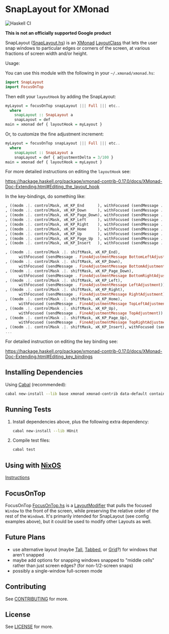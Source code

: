 # SnapLayout for XMonad

![Haskell CI](https://github.com/google/snaplayout-for-xmonad/actions/workflows/haskell.yml/badge.svg?event=push)

**This is not an officially supported Google product**

SnapLayout ([SnapLayout.hs](SnapLayout.hs)) is an [XMonad](https://xmonad.org/) [LayoutClass](https://hackage.haskell.org/package/xmonad-0.17.0/docs/XMonad-Core.html#t:LayoutClass) that lets the user snap windows to particular edges or corners of the screen, at various fractions of screen width and/or height.

Usage:

You can use this module with the following in your `~/.xmonad/xmonad.hs`:

```haskell
import SnapLayout
import FocusOnTop
```

Then edit your `layoutHook` by adding the SnapLayout:

```haskell
myLayout = focusOnTop snapLayout ||| Full ||| etc..
  where
    snapLayout :: SnapLayout a
    snapLayout = def
main = xmonad def { layoutHook = myLayout }
```

Or, to customize the fine adjustment increment:

```haskell
myLayout = focusOnTop snapLayout ||| Full ||| etc..
  where
    snapLayout :: SnapLayout a
    snapLayout = def { adjustmentDelta = 3/100 }
main = xmonad def { layoutHook = myLayout }
```

For more detailed instructions on editing the `layoutHook` see:

https://hackage.haskell.org/package/xmonad-contrib-0.17.0/docs/XMonad-Doc-Extending.html#Editing_the_layout_hook

In the key-bindings, do something like:

```haskell
, ((modm .|. controlMask, xK_KP_End      ), withFocused (sendMessage . Snap BottomLeft))
, ((modm .|. controlMask, xK_KP_Down     ), withFocused (sendMessage . Snap Bottom))
, ((modm .|. controlMask, xK_KP_Page_Down), withFocused (sendMessage . Snap BottomRight))
, ((modm .|. controlMask, xK_KP_Left     ), withFocused (sendMessage . Snap SnapLayout.Left))
, ((modm .|. controlMask, xK_KP_Right    ), withFocused (sendMessage . Snap SnapLayout.Right))
, ((modm .|. controlMask, xK_KP_Home     ), withFocused (sendMessage . Snap TopLeft))
, ((modm .|. controlMask, xK_KP_Up       ), withFocused (sendMessage . Snap Top))
, ((modm .|. controlMask, xK_KP_Page_Up  ), withFocused (sendMessage . Snap TopRight))
, ((modm .|. controlMask, xK_KP_Insert   ), withFocused (sendMessage . Unsnap))

, ((modm .|. controlMask .|. shiftMask, xK_KP_End),
      withFocused (sendMessage . FineAdjustmentMessage BottomLeftAdjustment))
, ((modm .|. controlMask .|. shiftMask, xK_KP_Down),
      withFocused (sendMessage . FineAdjustmentMessage BottomAdjustment))
, ((modm .|. controlMask .|. shiftMask, xK_KP_Page_Down),
      withFocused (sendMessage . FineAdjustmentMessage BottomRightAdjustment))
, ((modm .|. controlMask .|. shiftMask, xK_KP_Left),
      withFocused (sendMessage . FineAdjustmentMessage LeftAdjustment))
, ((modm .|. controlMask .|. shiftMask, xK_KP_Right),
      withFocused (sendMessage . FineAdjustmentMessage RightAdjustment))
, ((modm .|. controlMask .|. shiftMask, xK_KP_Home),
      withFocused (sendMessage . FineAdjustmentMessage TopLeftAdjustment))
, ((modm .|. controlMask .|. shiftMask, xK_KP_Up),
      withFocused (sendMessage . FineAdjustmentMessage TopAdjustment))
, ((modm .|. controlMask .|. shiftMask, xK_KP_Page_Up),
      withFocused (sendMessage . FineAdjustmentMessage TopRightAdjustment))
, ((modm .|. controlMask .|. shiftMask, xK_KP_Insert), withFocused (sendMessage . Unadjust))
...
```

For detailed instruction on editing the key binding see:

https://hackage.haskell.org/package/xmonad-contrib-0.17.0/docs/XMonad-Doc-Extending.html#Editing_key_bindings

## Installing Dependencies

Using [Cabal](https://www.haskell.org/cabal/) (recommended):

```bash
cabal new-install --lib base xmonad xmonad-contrib data-default containers
```

## Running Tests

1. Install dependencies above, plus the following extra dependency:
   ```bash
   cabal new-install --lib HUnit
   ```

2. Compile test files:
   ```bash
   cabal test
   ```

## Using with [NixOS](https://nixos.org/)

[Instructions](nix.md)

## FocusOnTop

FocusOnTop [FocusOnTop.hs](FocusOnTop.hs) is a [LayoutModifier](https://hackage.haskell.org/package/xmonad-contrib-0.17.0/docs/XMonad-Layout-LayoutModifier.html) that pulls the focused `Window` to the front of the screen, while preserving the relative order of the rest of the `Window`s. It's primarily intended for SnapLayout (see config examples above), but it could be used to modify other Layouts as well.

## Future Plans

* use alternative layout (maybe [Tall](https://hackage.haskell.org/package/xmonad-0.17.0/docs/XMonad-Layout.html#t:Tall), [Tabbed](https://hackage.haskell.org/package/xmonad-contrib-0.17.0/docs/XMonad-Layout-Tabbed.html), or [Grid](https://hackage.haskell.org/package/xmonad-contrib-0.17.0/docs/XMonad-Layout-Grid.html)?) for windows that aren't snapped
* maybe add options for snapping windows snapped to "middle cells" rather than just screen edges? (for non-1/2-screen snaps)
* possibly a single-window full-screen mode

## Contributing

See [CONTRIBUTING](./CONTRIBUTING.md) for more.

## License

See [LICENSE](./LICENSE) for more.
